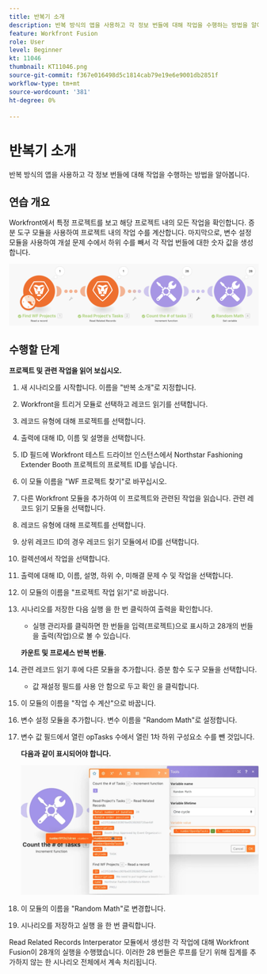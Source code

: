 ```yaml
---
title: 반복기 소개
description: 반복 방식의 앱을 사용하고 각 정보 번들에 대해 작업을 수행하는 방법을 알아봅니다.
feature: Workfront Fusion
role: User
level: Beginner
kt: 11046
thumbnail: KT11046.png
source-git-commit: f367e016498d5c1814cab79e19e6e9001db2851f
workflow-type: tm+mt
source-wordcount: '381'
ht-degree: 0%

---
```



# 반복기 소개

반복 방식의 앱을 사용하고 각 정보 번들에 대해 작업을 수행하는 방법을 알아봅니다.

## 연습 개요

Workfront에서 특정 프로젝트를 보고 해당 프로젝트 내의 모든 작업을 확인합니다. 증분 도구 모듈을 사용하여 프로젝트 내의 작업 수를 계산합니다. 마지막으로, 변수 설정 모듈을 사용하여 개설 문제 수에서 하위 수를 빼서 각 작업 번들에 대한 숫자 값을 생성합니다.

![반복기 이미지 1 소개](../12-exercises/assets/introduction-to-iterators-walkthrough-1.png)

## 수행할 단계

**프로젝트 및 관련 작업을 읽어 보십시오.**

1. 새 시나리오를 시작합니다. 이름을 &quot;반복 소개&quot;로 지정합니다.
1. Workfront을 트리거 모듈로 선택하고 레코드 읽기를 선택합니다.
1. 레코드 유형에 대해 프로젝트를 선택합니다.
1. 출력에 대해 ID, 이름 및 설명을 선택합니다.
1. ID 필드에 Workfront 테스트 드라이브 인스턴스에서 Northstar Fashioning Extender Booth 프로젝트의 프로젝트 ID를 넣습니다.
1. 이 모듈 이름을 &quot;WF 프로젝트 찾기&quot;로 바꾸십시오.
1. 다른 Workfront 모듈을 추가하여 이 프로젝트와 관련된 작업을 읽습니다. 관련 레코드 읽기 모듈을 선택합니다.
1. 레코드 유형에 대해 프로젝트를 선택합니다.
1. 상위 레코드 ID의 경우 레코드 읽기 모듈에서 ID를 선택합니다.
1. 컬렉션에서 작업을 선택합니다.
1. 출력에 대해 ID, 이름, 설명, 하위 수, 미해결 문제 수 및 작업을 선택합니다.
1. 이 모듈의 이름을 &quot;프로젝트 작업 읽기&quot;로 바꿉니다.
1. 시나리오를 저장한 다음 실행 을 한 번 클릭하여 출력을 확인합니다.

   + 실행 관리자를 클릭하면 한 번들을 입력(프로젝트)으로 표시하고 28개의 번들을 출력(작업)으로 볼 수 있습니다.

   **카운트 및 프로세스 반복 번들.**

1. 관련 레코드 읽기 후에 다른 모듈을 추가합니다. 증분 함수 도구 모듈을 선택합니다.

   + 값 재설정 필드를 사용 안 함으로 두고 확인 을 클릭합니다.

1. 이 모듈의 이름을 &quot;작업 수 계산&quot;으로 바꿉니다.
1. 변수 설정 모듈을 추가합니다. 변수 이름을 &quot;Random Math&quot;로 설정합니다.
1. 변수 값 필드에서 열린 opTasks 수에서 열린 1차 하위 구성요소 수를 뺀 것입니다.

   **다음과 같이 표시되어야 합니다.**

   ![반복기 이미지 2 소개](../12-exercises/assets/introduction-to-iterators-walkthrough-2.png)

1. 이 모듈의 이름을 &quot;Random Math&quot;로 변경합니다.
1. 시나리오를 저장하고 실행 을 한 번 클릭합니다.

Read Related Records Interperator 모듈에서 생성한 각 작업에 대해 Workfront Fusion이 28개의 실행을 수행했습니다. 이러한 28 번들은 루프를 닫기 위해 집계를 추가하지 않는 한 시나리오 전체에서 계속 처리됩니다.